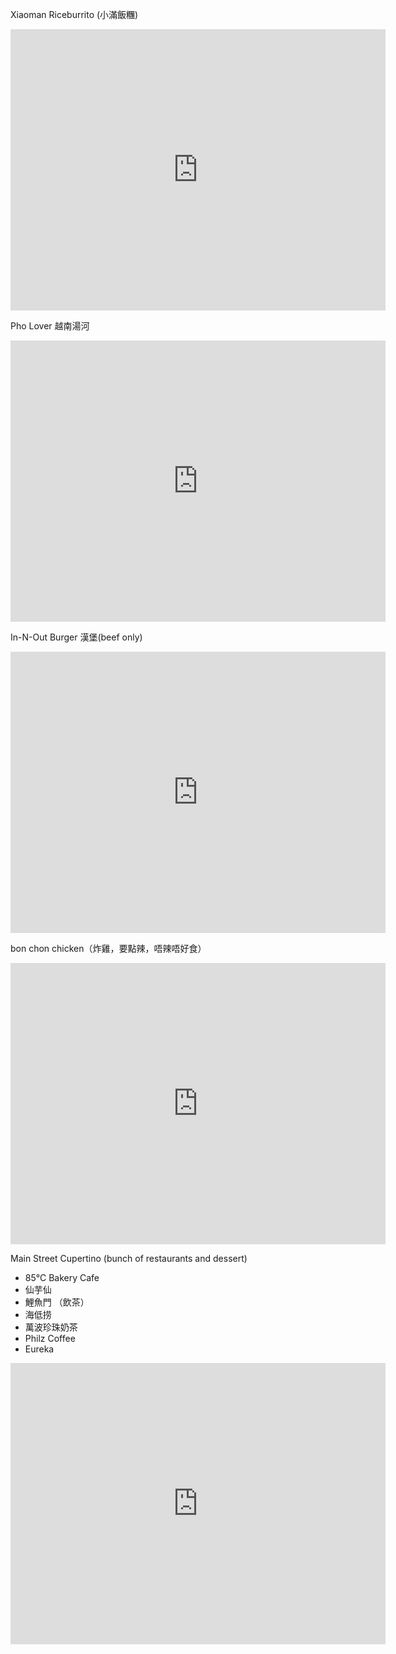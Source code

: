 Xiaoman Riceburrito (小滿飯糰)
<iframe src="https://www.google.com/maps/embed?pb=!1m18!1m12!1m3!1d3171.1204342296965!2d-122.02594039999998!3d37.3633271!2m3!1f0!2f0!3f0!3m2!1i1024!2i768!4f13.1!3m3!1m2!1s0x808fb732acfb38c5%3A0x92d529bbe2b63de5!2sXiaoman%20Riceburrito!5e0!3m2!1sen!2sus!4v1706902921235!5m2!1sen!2sus" width="600" height="450" style="border:0;" allowfullscreen="" loading="lazy" referrerpolicy="no-referrer-when-downgrade"></iframe>

Pho Lover 越南湯河
<iframe src="https://www.google.com/maps/embed?pb=!1m18!1m12!1m3!1d3170.081126469472!2d-122.0265582880231!3d37.387913671969!2m3!1f0!2f0!3f0!3m2!1i1024!2i768!4f13.1!3m3!1m2!1s0x808fb64effbc45c5%3A0x6932fa5c8d1b7ae!2zUGjhu58gTG92ZXJz!5e0!3m2!1sen!2sus!4v1706903003582!5m2!1sen!2sus" width="600" height="450" style="border:0;" allowfullscreen="" loading="lazy" referrerpolicy="no-referrer-when-downgrade"></iframe>

In-N-Out Burger 漢堡(beef only)
<iframe src="https://www.google.com/maps/embed?pb=!1m18!1m12!1m3!1d50721.30289723316!2d-122.0652740451507!3d37.38790646798695!2m3!1f0!2f0!3f0!3m2!1i1024!2i768!4f13.1!3m3!1m2!1s0x808fb6648b80515f%3A0x88d351639660ebbc!2sIn-N-Out%20Burger!5e0!3m2!1sen!2sus!4v1706903189112!5m2!1sen!2sus" width="600" height="450" style="border:0;" allowfullscreen="" loading="lazy" referrerpolicy="no-referrer-when-downgrade"></iframe>

bon chon chicken（炸雞，要點辣，唔辣唔好食）
<iframe src="https://www.google.com/maps/embed?pb=!1m18!1m12!1m3!1d101473.17281767057!2d-122.09921122230166!3d37.36530965569495!2m3!1f0!2f0!3f0!3m2!1i1024!2i768!4f13.1!3m3!1m2!1s0x808fb67a7656b90d%3A0xb1d12f7abdc05f95!2sBonchon%20Sunnyvale!5e0!3m2!1sen!2sus!4v1706903732932!5m2!1sen!2sus" width="600" height="450" style="border:0;" allowfullscreen="" loading="lazy" referrerpolicy="no-referrer-when-downgrade"></iframe>

Main Street Cupertino (bunch of restaurants and dessert)
- 85°C Bakery Cafe
- 仙芋仙
- 鯉魚門 （飲茶）
- 海低捞
- 萬波珍珠奶茶
- Philz Coffee
- Eureka
<iframe src="https://www.google.com/maps/embed?pb=!1m18!1m12!1m3!1d3172.7791009350567!2d-122.01537354695435!3d37.32405990039049!2m3!1f0!2f0!3f0!3m2!1i1024!2i768!4f13.1!3m3!1m2!1s0x808fb59de5ba2301%3A0xef6bc52655c8e028!2sMain%20Street%20Cupertino!5e0!3m2!1sen!2sus!4v1706903263041!5m2!1sen!2sus" width="600" height="450" style="border:0;" allowfullscreen="" loading="lazy" referrerpolicy="no-referrer-when-downgrade"></iframe>

